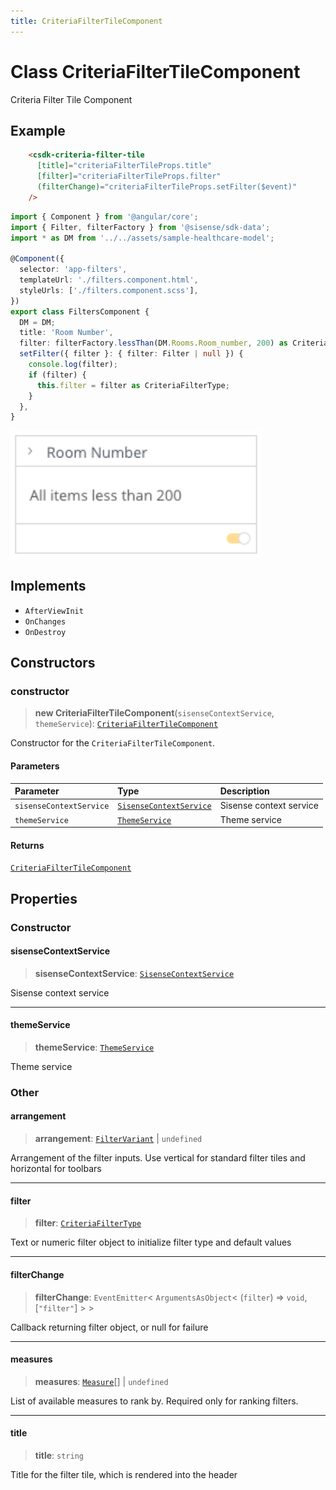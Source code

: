 ```yaml
---
title: CriteriaFilterTileComponent
---
```


# Class CriteriaFilterTileComponent

Criteria Filter Tile Component

## Example

```html
    <csdk-criteria-filter-tile
      [title]="criteriaFilterTileProps.title"
      [filter]="criteriaFilterTileProps.filter"
      (filterChange)="criteriaFilterTileProps.setFilter($event)"
    />
```
```ts
import { Component } from '@angular/core';
import { Filter, filterFactory } from '@sisense/sdk-data';
import * as DM from '../../assets/sample-healthcare-model';

@Component({
  selector: 'app-filters',
  templateUrl: './filters.component.html',
  styleUrls: ['./filters.component.scss'],
})
export class FiltersComponent {
  DM = DM;
  title: 'Room Number',
  filter: filterFactory.lessThan(DM.Rooms.Room_number, 200) as CriteriaFilterType,
  setFilter({ filter }: { filter: Filter | null }) {
    console.log(filter);
    if (filter) {
      this.filter = filter as CriteriaFilterType;
    }
  },
}
```
<img src="../../../img/angular-criteria-filter-tile-example.png" width="400px" />

## Implements

- `AfterViewInit`
- `OnChanges`
- `OnDestroy`

## Constructors

### constructor

> **new CriteriaFilterTileComponent**(`sisenseContextService`, `themeService`): [`CriteriaFilterTileComponent`](class.CriteriaFilterTileComponent.md)

Constructor for the `CriteriaFilterTileComponent`.

#### Parameters

| Parameter | Type | Description |
| :------ | :------ | :------ |
| `sisenseContextService` | [`SisenseContextService`](../contexts/class.SisenseContextService.md) | Sisense context service |
| `themeService` | [`ThemeService`](../contexts/class.ThemeService.md) | Theme service |

#### Returns

[`CriteriaFilterTileComponent`](class.CriteriaFilterTileComponent.md)

## Properties

### Constructor

#### sisenseContextService

> **sisenseContextService**: [`SisenseContextService`](../contexts/class.SisenseContextService.md)

Sisense context service

***

#### themeService

> **themeService**: [`ThemeService`](../contexts/class.ThemeService.md)

Theme service

### Other

#### arrangement

> **arrangement**: [`FilterVariant`](../type-aliases/type-alias.FilterVariant.md) \| `undefined`

Arrangement of the filter inputs. Use vertical for standard filter tiles and horizontal for toolbars

***

#### filter

> **filter**: [`CriteriaFilterType`](../type-aliases/type-alias.CriteriaFilterType.md)

Text or numeric filter object to initialize filter type and default values

***

#### filterChange

> **filterChange**: `EventEmitter`\< `ArgumentsAsObject`\< (`filter`) => `void`, [`"filter"`] \> \>

Callback returning filter object, or null for failure

***

#### measures

> **measures**: [`Measure`](../../sdk-data/interfaces/interface.Measure.md)[] \| `undefined`

List of available measures to rank by. Required only for ranking filters.

***

#### title

> **title**: `string`

Title for the filter tile, which is rendered into the header
